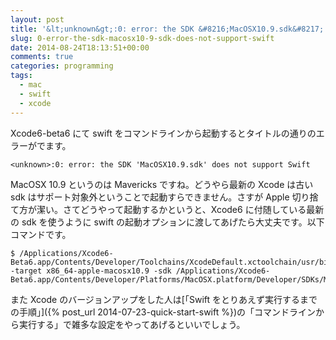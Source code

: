 ```yaml
---
layout: post
title: '&lt;unknown&gt;:0: error: the SDK &#8216;MacOSX10.9.sdk&#8217; does not support Swift'
slug: 0-error-the-sdk-macosx10-9-sdk-does-not-support-swift
date: 2014-08-24T18:13:51+00:00
comments: true
categories: programming
tags:
  - mac
  - swift
  - xcode
---
```


Xcode6-beta6 にて swift をコマンドラインから起動するとタイトルの通りのエラーがでます。

    <unknown>:0: error: the SDK 'MacOSX10.9.sdk' does not support Swift

MacOSX 10.9 というのは Mavericks ですね。どうやら最新の Xcode は古い sdk はサポート対象外ということで起動すらできません。さすが Apple 切り捨て方が潔い。さてどうやって起動するかというと、Xcode6 に付随している最新の sdk を使うように swift の起動オプションに渡してあげたら大丈夫です。以下コマンドです。

    $ /Applications/Xcode6-Beta6.app/Contents/Developer/Toolchains/XcodeDefault.xctoolchain/usr/bin/swift -target x86_64-apple-macosx10.9 -sdk /Applications/Xcode6-Beta6.app/Contents/Developer/Platforms/MacOSX.platform/Developer/SDKs/MacOSX10.10.sdk

また Xcode のバージョンアップをした人は[「Swift をとりあえず実行するまでの手順」]({% post_url 2014-07-23-quick-start-swift %})の「コマンドラインから実行する」で雑多な設定をやってあげるといいでしょう。
